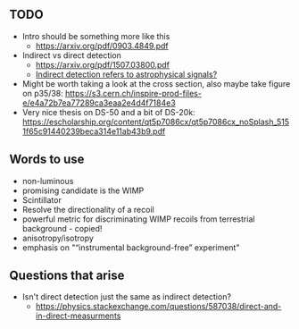 ## TODO
- Intro should be something more like this
	- https://arxiv.org/pdf/0903.4849.pdf
- Indirect vs direct detection
	- https://arxiv.org/pdf/1507.03800.pdf
	- [Indirect detection refers to astrophysical signals?](https://physics.stackexchange.com/questions/587038/direct-and-in-direct-measurments)
- Might be worth taking a look at the cross section, also maybe take figure on p35/38: https://s3.cern.ch/inspire-prod-files-e/e4a72b7ea77289ca3eaa2e4d4f7184e3
- Very nice thesis on DS-50 and a bit of DS-20k: https://escholarship.org/content/qt5p7086cx/qt5p7086cx_noSplash_5151f65c91440239beca314e11ab43b9.pdf

## Words to use
- non-luminous
- promising candidate is the WIMP
- Scintillator
- Resolve the directionality of a recoil
- powerful metric for discriminating WIMP recoils from terrestrial background - copied!
- anisotropy/isotropy
- emphasis on "“instrumental background-free” experiment"


## Questions that arise
- Isn't direct detection just the same as indirect detection?
	- https://physics.stackexchange.com/questions/587038/direct-and-in-direct-measurments